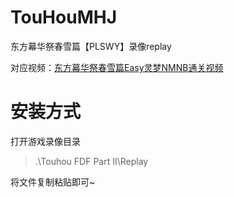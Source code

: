 # TouHouMHJ
东方幕华祭春雪篇【PLSWY】录像replay

对应视频：[东方幕华祭春雪篇Easy灵梦NMNB通关视频](https://www.bilibili.com/video/BV1Yv4y127mc/)

# 安装方式
打开游戏录像目录

> .\Touhou FDF Part II\Replay

将文件复制粘贴即可~
